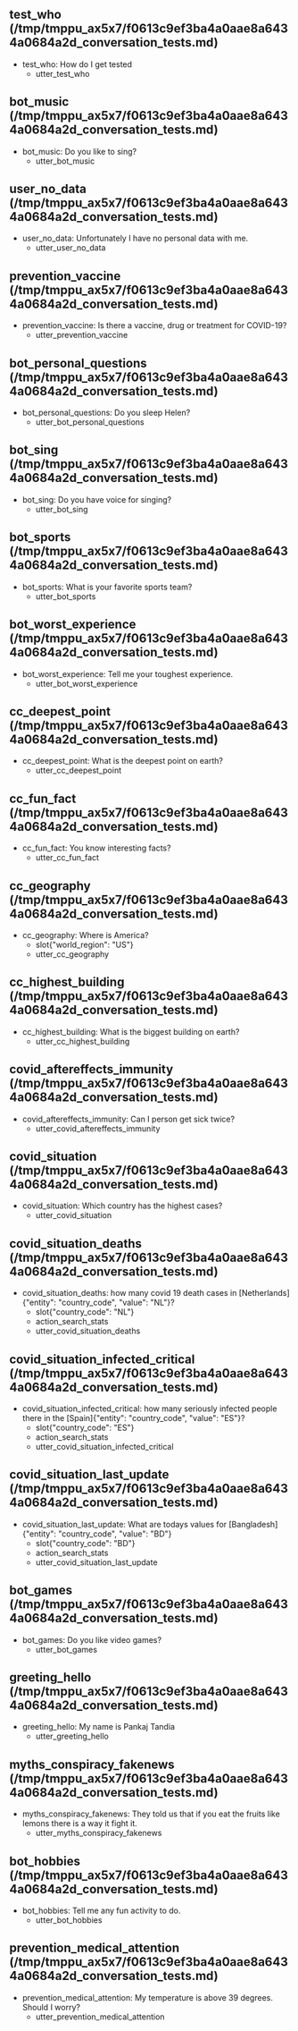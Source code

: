 ## test_who (/tmp/tmppu_ax5x7/f0613c9ef3ba4a0aae8a6434a0684a2d_conversation_tests.md)
* test_who: How do I get tested   <!-- predicted: test_virus: How do I get tested -->
    - utter_test_who   <!-- predicted: utter_test_virus -->


## bot_music (/tmp/tmppu_ax5x7/f0613c9ef3ba4a0aae8a6434a0684a2d_conversation_tests.md)
* bot_music: Do you like to sing?   <!-- predicted: bot_sing: Do you like to sing? -->
    - utter_bot_music   <!-- predicted: action_default_fallback -->


## user_no_data (/tmp/tmppu_ax5x7/f0613c9ef3ba4a0aae8a6434a0684a2d_conversation_tests.md)
* user_no_data: Unfortunately I have no personal data with me.
    - utter_user_no_data   <!-- predicted: utter_user_no_further_questions -->


## prevention_vaccine (/tmp/tmppu_ax5x7/f0613c9ef3ba4a0aae8a6434a0684a2d_conversation_tests.md)
* prevention_vaccine: Is there a vaccine, drug or treatment for COVID-19?   <!-- predicted: prevention_medicine: Is there a vaccine, drug or treatment for COVID-19? -->
    - utter_prevention_vaccine   <!-- predicted: utter_prevention_medicine -->


## bot_personal_questions (/tmp/tmppu_ax5x7/f0613c9ef3ba4a0aae8a6434a0684a2d_conversation_tests.md)
* bot_personal_questions: Do you sleep Helen?
    - utter_bot_personal_questions   <!-- predicted: action_default_fallback -->


## bot_sing (/tmp/tmppu_ax5x7/f0613c9ef3ba4a0aae8a6434a0684a2d_conversation_tests.md)
* bot_sing: Do you have voice for singing?
    - utter_bot_sing   <!-- predicted: action_default_fallback -->


## bot_sports (/tmp/tmppu_ax5x7/f0613c9ef3ba4a0aae8a6434a0684a2d_conversation_tests.md)
* bot_sports: What is your favorite sports team?
    - utter_bot_sports   <!-- predicted: action_default_fallback -->


## bot_worst_experience (/tmp/tmppu_ax5x7/f0613c9ef3ba4a0aae8a6434a0684a2d_conversation_tests.md)
* bot_worst_experience: Tell me your toughest experience.
    - utter_bot_worst_experience   <!-- predicted: action_default_fallback -->


## cc_deepest_point (/tmp/tmppu_ax5x7/f0613c9ef3ba4a0aae8a6434a0684a2d_conversation_tests.md)
* cc_deepest_point: What is the deepest point on earth?
    - utter_cc_deepest_point   <!-- predicted: action_default_fallback -->


## cc_fun_fact (/tmp/tmppu_ax5x7/f0613c9ef3ba4a0aae8a6434a0684a2d_conversation_tests.md)
* cc_fun_fact: You know interesting facts?
    - utter_cc_fun_fact   <!-- predicted: action_default_fallback -->


## cc_geography (/tmp/tmppu_ax5x7/f0613c9ef3ba4a0aae8a6434a0684a2d_conversation_tests.md)
* cc_geography: Where is America?   <!-- predicted: cc_geography: Where is [America]{"entity": "world_region", "value": "US"}? -->
    - slot{"world_region": "US"}
    - utter_cc_geography   <!-- predicted: action_default_fallback -->


## cc_highest_building (/tmp/tmppu_ax5x7/f0613c9ef3ba4a0aae8a6434a0684a2d_conversation_tests.md)
* cc_highest_building: What is the biggest building on earth?
    - utter_cc_highest_building   <!-- predicted: action_default_fallback -->


## covid_aftereffects_immunity (/tmp/tmppu_ax5x7/f0613c9ef3ba4a0aae8a6434a0684a2d_conversation_tests.md)
* covid_aftereffects_immunity: Can I person get sick twice?   <!-- predicted: covid_immunity: Can I person get sick twice? -->
    - utter_covid_aftereffects_immunity   <!-- predicted: utter_covid_immunity -->


## covid_situation (/tmp/tmppu_ax5x7/f0613c9ef3ba4a0aae8a6434a0684a2d_conversation_tests.md)
* covid_situation: Which country has the highest cases?
    - utter_covid_situation   <!-- predicted: utter_want_to_add_country -->


## covid_situation_deaths (/tmp/tmppu_ax5x7/f0613c9ef3ba4a0aae8a6434a0684a2d_conversation_tests.md)
* covid_situation_deaths: how many covid 19 death cases in [Netherlands]{"entity": "country_code", "value": "NL"}?   <!-- predicted: covid_situation: how many covid 19 death cases in [Netherlands]{"entity": "country_code", "value": "NL"}? -->
    - slot{"country_code": "NL"}
    - action_search_stats
    - utter_covid_situation_deaths   <!-- predicted: utter_want_to_add_country -->


## covid_situation_infected_critical (/tmp/tmppu_ax5x7/f0613c9ef3ba4a0aae8a6434a0684a2d_conversation_tests.md)
* covid_situation_infected_critical: how many seriously infected people there in the [Spain]{"entity": "country_code", "value": "ES"}?
    - slot{"country_code": "ES"}
    - action_search_stats
    - utter_covid_situation_infected_critical   <!-- predicted: utter_covid_situation_infected -->


## covid_situation_last_update (/tmp/tmppu_ax5x7/f0613c9ef3ba4a0aae8a6434a0684a2d_conversation_tests.md)
* covid_situation_last_update: What are todays values for [Bangladesh]{"entity": "country_code", "value": "BD"}
    - slot{"country_code": "BD"}
    - action_search_stats
    - utter_covid_situation_last_update   <!-- predicted: utter_want_to_add_country -->


## bot_games (/tmp/tmppu_ax5x7/f0613c9ef3ba4a0aae8a6434a0684a2d_conversation_tests.md)
* bot_games: Do you like video games?
    - utter_bot_games   <!-- predicted: action_default_fallback -->


## greeting_hello (/tmp/tmppu_ax5x7/f0613c9ef3ba4a0aae8a6434a0684a2d_conversation_tests.md)
* greeting_hello: My name is Pankaj Tandia
    - utter_greeting_hello   <!-- predicted: action_check_Bot_Introduced -->


## myths_conspiracy_fakenews (/tmp/tmppu_ax5x7/f0613c9ef3ba4a0aae8a6434a0684a2d_conversation_tests.md)
* myths_conspiracy_fakenews: They told us that if you eat the fruits like lemons there is a way it fight it.   <!-- predicted: myth_conspiracy_fakenews: They told us that if you eat the fruits like lemons there is a way it fight it. -->
    - utter_myths_conspiracy_fakenews   <!-- predicted: utter_myth_conspiracy_fakenews -->


## bot_hobbies (/tmp/tmppu_ax5x7/f0613c9ef3ba4a0aae8a6434a0684a2d_conversation_tests.md)
* bot_hobbies: Tell me any fun activity to do.
    - utter_bot_hobbies   <!-- predicted: action_default_fallback -->


## prevention_medical_attention (/tmp/tmppu_ax5x7/f0613c9ef3ba4a0aae8a6434a0684a2d_conversation_tests.md)
* prevention_medical_attention: My temperature is above 39 degrees. Should I worry?
    - utter_prevention_medical_attention   <!-- predicted: utter_prevenion_medical_attention -->


